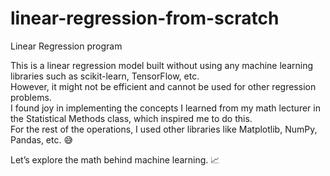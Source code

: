 # linear-regression-from-scratch
Linear Regression program


This is a linear regression model built without using any machine learning libraries such as scikit-learn, TensorFlow, etc.  
However, it might not be efficient and cannot be used for other regression problems.  
I found joy in implementing the concepts I learned from my math lecturer in the Statistical Methods class, which inspired me to do this.  
For the rest of the operations, I used other libraries like Matplotlib, NumPy, Pandas, etc. 😅


Let’s explore the math behind machine learning. 📈
